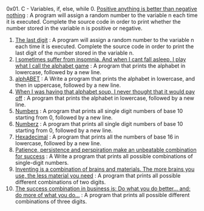  0x01. C - Variables, if, else, while 
0. [Positive anything is better than negative nothing](./0-positive_or_negative.c) : A program will assign a random number to the variable n each time it is executed. Complete the source code in order to print whether the number stored in the variable n is positive or negative. 
1. [The last digit](./1-last_digit.c) : A program will assign a random number to the variable n each time it is executed. Complete the source code in order to print the last digit of the number stored in the variable n. 
2. [I sometimes suffer from insomnia. And when I cant fall asleep, I play what I call the alphabet game](./2-print_alphabet.c) : A program that prints the alphabet in lowercase, followed by a new line.
3. [alphABET](./3-print_alphabets.c) : A Write a program that prints the alphabet in lowercase, and then in uppercase, followed by a new line.
4. [When I was having that alphabet soup, I never thought that it would pay off](./3-print_alphabets.c) : A program that prints the alphabet in lowercase, followed by a new line.
5. [Numbers](./5-print_numbers.c) : A program that prints all single digit numbers of base 10 starting from 0, followed by a new line.
6. [Numberz](./6-print_numberz.c) : A program that prints all single digit numbers of base 10 starting from 0, followed by a new line.
8. [Hexadecimal](./8-print_base16.c) : A program that prints all the numbers of base 16 in lowercase, followed by a new line.
9. [Patience, persistence and perspiration make an unbeatable combination for success](./9-print_comb.c) : A Write a program that prints all possible combinations of single-digit numbers.
10. [Inventing is a combination of brains and materials. The more brains you use, the less material you need](./100-print_comb3.c) : A program that prints all possible different combinations of two digits.
11. [The success combination in business is: Do what you do better... and: do more of what you do...](./101-print_comb4.c) : A program that prints all possible different combinations of three digits.

